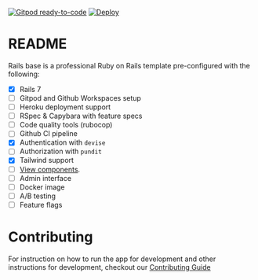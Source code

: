 [![Gitpod ready-to-code](https://img.shields.io/badge/Gitpod-ready--to--code-908a85?logo=gitpod)](https://gitpod.io/#https://github.com/vshousehq/rails-base)
[![Deploy](https://img.shields.io/badge/%E2%86%91_Deploy_to-Heroku-7056bf.svg)](https://heroku.com/deploy)

# README

Rails base is a professional Ruby on Rails template pre-configured with the following:

- [x] Rails 7
- [ ] Gitpod and Github Workspaces setup
- [ ] Heroku deployment support
- [ ] RSpec & Capybara with feature specs
- [ ] Code quality tools (rubocop)
- [ ] Github CI pipeline
- [x] Authentication with `devise`
- [ ] Authorization with `pundit`
- [x] Tailwind support
- [ ] [View components](https://viewcomponent.org/).
- [ ] Admin interface
- [ ] Docker image
- [ ] A/B testing
- [ ] Feature flags

# Contributing

For instruction on how to run the app for development and other instructions for development, checkout our [Contributing Guide](/CONTRIBUTING.md)